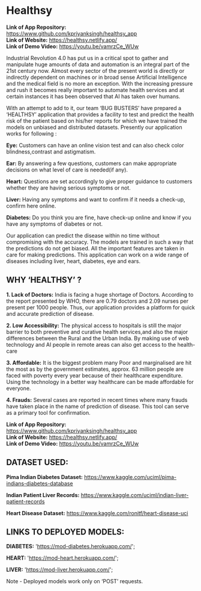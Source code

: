 # Healthsy

**Link of App Repository:** https://www.github.com/kpriyanksingh/healthsy_app<br>
**Link of Website:** https://healthsy.netlify.app/<br>
**Link of Demo Video:** https://youtu.be/vamrzCe_WUw

Industrial Revolution 4.0 has put us in a critical spot to gather and manipulate huge amounts of data and automation is an integral part of the 21st century now. Almost every sector of the present world is directly or indirectly dependent on machines or in broad sense Artificial Intelligence and the medical field is no more an exception. With the increasing pressure and rush it becomes really important to automate health services and at certain instances it has been observed that AI has taken over humans. 

With an attempt to add to it, our team ‘BUG BUSTERS’ have prepared a ‘HEALTHSY’ application that provides a facility to test and predict the health risk of the patient based on his/her reports for which we have trained the models on unbiased and distributed datasets. 
Presently our application works for following :

**Eye:** Customers can have an online vision test and can also check color blindness,contrast and     astigmatism.

**Ear:** By answering a few questions, customers can make appropriate decisions on what level of care is needed(if any). 

**Heart:** Questions are set accordingly to give proper guidance to customers whether they are having serious symptoms or not.

**Liver:** Having any symptoms and want to confirm if it needs a check-up, confirm here online.

**Diabetes:** Do you think you are fine, have check-up online and know if you have any symptoms of diabetes or not.

Our application can predict the disease within no time without compromising with the accuracy.
The models are trained in such a way that the predictions do not get biased. All the important features are taken in care for making predictions. This application can work on a wide range of diseases including liver, heart, diabetes, eye and ears.

## WHY ‘HEALTHSY’ ?

**1. Lack of Doctors:** India is facing a huge shortage of Doctors. According to the report presented by WHO, there are 0.79 doctors  and 2.09 nurses per present per 1000 people. Thus, our application provides a platform for quick and accurate prediction of disease.

**2. Low Accessibility:** The physical access to hospitals is still the major barrier to both preventive and curative health services,and also the major differences between the Rural and the Urban India. By making use of web technology and  AI people in remote areas can also get access to the health-care

**3. Affordable:** It is the biggest problem many Poor and marginalised are hit the most as by the government estimates, approx. 63 million  people are faced with poverty every year because of their healthcare expenditure. Using the technology in a better way healthcare can be made affordable for everyone.

**4. Frauds:** Several cases are reported in recent times where many frauds have taken place in the name of prediction of disease. This tool can serve  as a primary tool for confirmation. 

**Link of App Repository:** https://www.github.com/kpriyanksingh/healthsy_app<br>
**Link of Website:** https://healthsy.netlify.app/<br>
**Link of Demo Video:** https://youtu.be/vamrzCe_WUw

## DATASET USED:
**Pima Indian Diabetes Dataset:** https://www.kaggle.com/uciml/pima-indians-diabetes-database

**Indian Patient Liver Records:** https://www.kaggle.com/uciml/indian-liver-patient-records

**Heart Disease Dataset:** https://www.kaggle.com/ronitf/heart-disease-uci

## LINKS TO DEPLOYED MODELS:

**DIABETES:** 'https://mod-diabetes.herokuapp.com/';

**HEART:** 'https://mod-heart.herokuapp.com/';

**LIVER:** 'https://mod-liver.herokuapp.com/';

Note - Deployed models work only on ‘POST’ requests.

